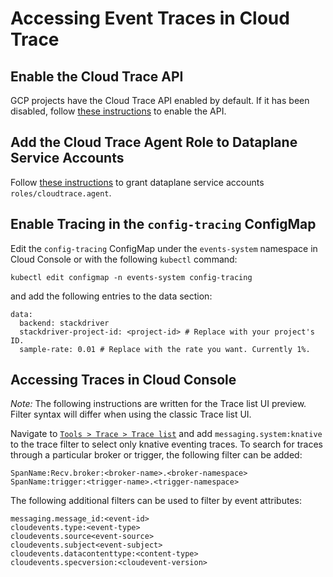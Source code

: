 # Accessing Event Traces in Cloud Trace

## Enable the Cloud Trace API

GCP projects have the Cloud Trace API enabled by default. If it has been
disabled, follow
[these instructions](https://cloud.google.com/trace/docs/setup#gcp-config) to
enable the API.

## Add the Cloud Trace Agent Role to Dataplane Service Accounts

Follow
[these instructions](../install/dataplane-service-account.md#create-a-google-cloud-service-account-to-interact-with-pubsub)
to grant dataplane service accounts `roles/cloudtrace.agent`.

## Enable Tracing in the `config-tracing` ConfigMap

Edit the `config-tracing` ConfigMap under the `events-system` namespace in Cloud
Console or with the following `kubectl` command:

```shell
kubectl edit configmap -n events-system config-tracing
```

and add the following entries to the data section:

```
data:
  backend: stackdriver
  stackdriver-project-id: <project-id> # Replace with your project's ID.
  sample-rate: 0.01 # Replace with the rate you want. Currently 1%.
```

## Accessing Traces in Cloud Console

_Note:_ The following instructions are written for the Trace list UI preview.
Filter syntax will differ when using the classic Trace list UI.

Navigate to
[`Tools > Trace > Trace list`](https://console.cloud.google.com/traces/list) and
add `messaging.system:knative` to the trace filter to select only knative
eventing traces. To search for traces through a particular broker or trigger,
the following filter can be added:

```
SpanName:Recv.broker:<broker-name>.<broker-namespace>
SpanName:trigger:<trigger-name>.<trigger-namespace>
```

The following additional filters can be used to filter by event attributes:

```
messaging.message_id:<event-id>
cloudevents.type:<event-type>
cloudevents.source<event-source>
cloudevents.subject<event-subject>
cloudevents.datacontenttype:<content-type>
cloudevents.specversion:<cloudevent-version>
```
